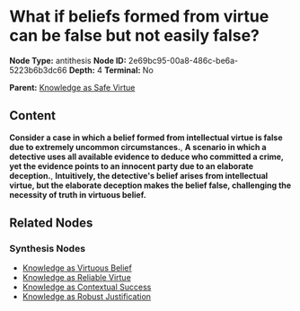 # What if beliefs formed from virtue can be false but not easily false?

**Node Type:** antithesis
**Node ID:** 2e69bc95-00a8-486c-be6a-5223b6b3dc66
**Depth:** 4
**Terminal:** No

**Parent:** [Knowledge as Safe Virtue](knowledge-as-safe-virtue-synthesis-d290ebdf-31b0-48ab-a921-58cea69413ba.md)

## Content

**Consider a case in which a belief formed from intellectual virtue is false due to extremely uncommon circumstances.**, **A scenario in which a detective uses all available evidence to deduce who committed a crime, yet the evidence points to an innocent party due to an elaborate deception.**, **Intuitively, the detective's belief arises from intellectual virtue, but the elaborate deception makes the belief false, challenging the necessity of truth in virtuous belief.**

## Related Nodes

### Synthesis Nodes

- [Knowledge as Virtuous Belief](knowledge-as-virtuous-belief-synthesis-e46b7b5d-3ee0-4254-9536-6275a549a390.md)
- [Knowledge as Reliable Virtue](knowledge-as-reliable-virtue-synthesis-30ef90c8-77e9-45d6-a982-fad3c2ff2f7a.md)
- [Knowledge as Contextual Success](knowledge-as-contextual-success-synthesis-387aa5a3-0779-4340-81e2-3426ebe8986f.md)
- [Knowledge as Robust Justification](knowledge-as-robust-justification-synthesis-d95e9624-c60f-430d-8ab2-f56e962c1600.md)
